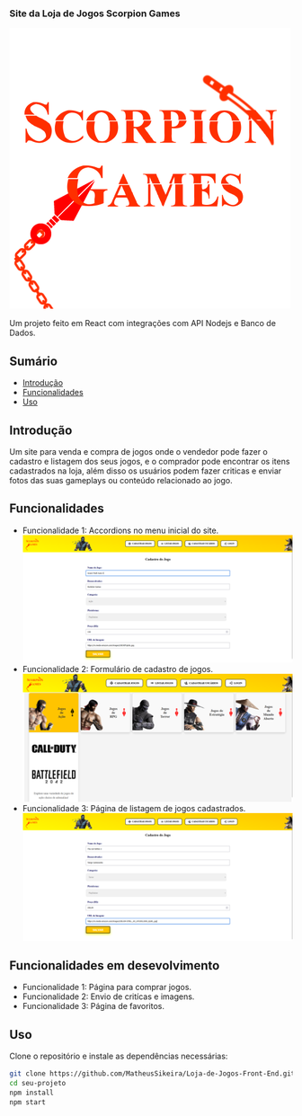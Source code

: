 ### Site da Loja de Jogos Scorpion Games

![Banner do Projeto](./Scorpion-Games-API/imagens/ScorpionGames.png)

Um projeto feito em React com integrações com API Nodejs e Banco de Dados.

## Sumário

- [Introdução](#introdução)
- [Funcionalidades](#funcionalidades)
- [Uso](#uso)

## Introdução

Um site para venda e compra de jogos onde o vendedor pode fazer o cadastro e listagem dos seus jogos, e o comprador pode encontrar os itens cadastrados na loja, além disso os usuários podem fazer criticas e enviar fotos das suas gameplays ou conteúdo relacionado ao jogo.

## Funcionalidades

- Funcionalidade 1: Accordions no menu inicial do site.
![Foto do Formulário](./Scorpion-Games-API/imagens/cap1.png)
- Funcionalidade 2: Formulário de cadastro de jogos.
![Foto do Formulário](././Scorpion-Games-API/imagens/cap2.png)
- Funcionalidade 3: Página de listagem de jogos cadastrados.
![Foto do Formulário](././Scorpion-Games-API/imagens/cap3.png)

## Funcionalidades em desevolvimento
- Funcionalidade 1: Página para comprar jogos.
- Funcionalidade 2: Envio de critícas e imagens.
- Funcionalidade 3: Página de favoritos.

## Uso

Clone o repositório e instale as dependências necessárias:

```bash
git clone https://github.com/MatheusSikeira/Loja-de-Jogos-Front-End.git
cd seu-projeto
npm install
npm start
